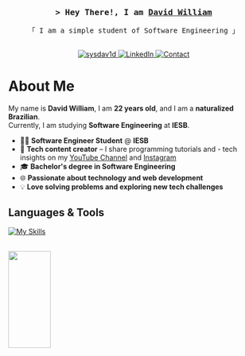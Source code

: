 <h3 align="center">
    <samp>&gt; Hey There!, I am
        <b><a target="_blank" href="http://sysdav1d.com/">David William</a></b>
    </samp>
</h3>

<p align="center"> 
  <samp>
    「 I am a simple student of Software Engineering 」
    <br><br>
  </samp>
</p>

<p align="center">
  <a href="http://sysdav1d.com/" target="_blank">
    <img src="https://img.shields.io/badge/Website-DC143C?style=for-the-badge&logo=medium&logoColor=white" alt="sysdav1d" />
  </a>
  <a href="https://linkedin.com/in/sysdav1d" target="_blank">
    <img src="https://img.shields.io/badge/LinkedIn-0077B5?style=for-the-badge&logo=linkedin&logoColor=white" alt="LinkedIn" />
  </a>
  <a href="mailto:contato@ourdavid.com.br" target="_blank">
  <img src="https://img.shields.io/badge/Gmail-D14836?style=for-the-badge&logo=gmail&logoColor=white" alt="Contact" />
</a>
</p>

<!-- About Section -->
# About Me


  My name is **David William**, I am **22 years old**, and I am a **naturalized Brazilian**.  
Currently, I am studying **Software Engineering** at **IESB**.  




- 👨‍💻 **Software Engineer Student** @ **IESB**  
- 🎥 **Tech content creator** – I share programming tutorials and - tech insights on my [YouTube Channel](https://www.youtube.com/@sysdav1d) and  [Instagram](https://www.instagram.com/sysdav1d)  
- 🎓 **Bachelor's degree in Software Engineering**  
- 🌐 **Passionate about technology and web development**  
- 💡 **Love solving problems and exploring new tech challenges**


## Languages & Tools

<p align="left">
    
[![My Skills](https://skillicons.dev/icons?i=python,c,cpp,docker,git,github,aws,vscode,clion,pycharm,linux,bash,arch,ubuntu,figma,html,css,js,ts,angular,tailwind)](https://skillicons.dev)

  
  
</p>
<br>


  <img width="41%" height="195px" src="https://github-readme-stats.vercel.app/api/top-langs/?username=sysdav1d&layout=compact&hide_border=true&title_color=8f00ff&text_color=ffffff&bg_color=0d1117" />
  
 </div> 
